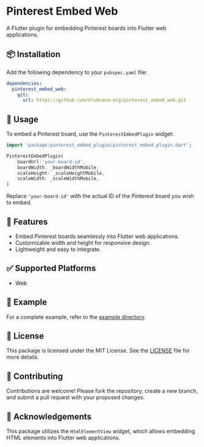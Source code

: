 # Pinterest Embed Web

A Flutter plugin for embedding Pinterest boards into Flutter web applications.

## 📦 Installation

Add the following dependency to your `pubspec.yaml` file:

```yaml
dependencies:
  pinterest_embed_web:
    git:
      url: https://github.com/blubnana-org/pinterest_embed_web.git
```

## 🚀 Usage

To embed a Pinterest board, use the `PinterestEmbedPlugin` widget:

```dart
import 'package:pinterest_embed_plugin/pinterest_embed_plugin.dart';

PinterestEmbedPlugin(
    boardUrl:'your-board-id',
    boardWidth: _boardWidthMobile,
    scaleHeight: _scaleHeightMobile,
    scaleWidth: _scaleWidthMobile,
)
```

Replace `'your-board-id'` with the actual ID of the Pinterest board you wish to embed.

## 🧩 Features

- Embed Pinterest boards seamlessly into Flutter web applications.
- Customizable width and height for responsive design.
- Lightweight and easy to integrate.

## ✅ Supported Platforms

- Web

## 🧪 Example

For a complete example, refer to the [example directory](https://github.com/blubnana-org/pinterest_embed_web/tree/main/example).

## 📄 License

This package is licensed under the MIT License. See the [LICENSE](https://github.com/blubnana-org/pinterest_embed_web/blob/main/LICENSE) file for more details.

## 🤝 Contributing

Contributions are welcome! Please fork the repository, create a new branch, and submit a pull request with your proposed changes.

## 📢 Acknowledgements

This package utilizes the `HtmlElementView` widget, which allows embedding HTML elements into Flutter web applications.
